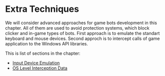 # Extra Techniques

We will consider advanced approaches for game bots development in this chapter. All of them are used to avoid protection systems, which block clicker and in-game types of bots. First approach is to emulate the standart keyboard and mouse devices. Second approch is to intercept calls of game application to the Windows API libraries.

This is list of sections in the chapter:

* [Input Device Emulation](output-device-emulation.md)
* [OS Level Interception Data](os-level-interception-data.md)
